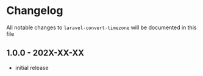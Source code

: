 # Changelog

All notable changes to `laravel-convert-timezone` will be documented in this file

## 1.0.0 - 202X-XX-XX

- initial release
